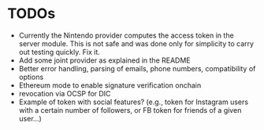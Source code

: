 # TODOs
* Currently the Nintendo provider computes the access token in the server module. This is not safe and was done only for simplicity to carry out testing quickly. Fix it.
* Add some joint provider as explained in the README
* Better error handling, parsing of emails, phone numbers, compatibility of options
* Ethereum mode to enable signature verification onchain
* revocation via OCSP for DIC
* Example of token with social features? (e.g., token for Instagram users with a certain number of followers, or FB token for friends of a given user...)
